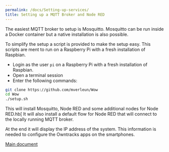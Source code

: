 ```yaml
---
permalink: /docs/Setting-up-services/
title: Setting up a MQTT Broker and Node RED
---
```

The easiest MQTT broker to setup is Mosquitto. 
Mosquitto can be run inside a Docker container but a native installation is also possible.

To simplify the setup a script is provided to make the setup easy. This scripts are ment to run on a Raspberry Pi with a fresh installation of Raspbian.


* Login as the user `pi` on a Raspberry Pi with a fresh installation of Raspbian. 
* Open a terminal session
* Enter the following commands:

```bash
git clone https://github.com/mverleun/Wow
cd Wow
./setup.sh
```

This will install Mosquitto, Node RED and some additional nodes for Node RED.hb[
It will also install a default flow for Node RED that will connect to the locally running MQTT broker.

At the end it will display the IP address of the system. This information is needed to configure the Owntracks apps on the smartphones. 

[Main document](/docs/Wow-Demo/)
